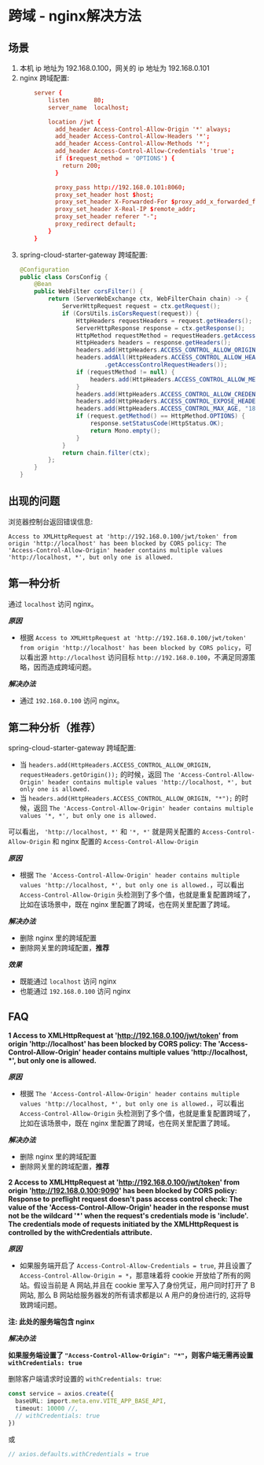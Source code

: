 # 跨域 - nginx解决方法

## 场景

1. 本机 ip 地址为 192.168.0.100，网关的 ip 地址为 192.168.0.101
2. nginx 跨域配置:
    ```conf
        server {
            listen       80;
            server_name  localhost;

            location /jwt {
              add_header Access-Control-Allow-Origin '*' always;
              add_header Access-Control-Allow-Headers '*';
              add_header Access-Control-Allow-Methods '*';
              add_header Access-Control-Allow-Credentials 'true';
              if ($request_method = 'OPTIONS') {
              	return 200;
              }

              proxy_pass http://192.168.0.101:8060;
              proxy_set_header host $host;
              proxy_set_header X-Forwarded-For $proxy_add_x_forwarded_for;
              proxy_set_header X-Real-IP $remote_addr;
              proxy_set_header referer "-";
              proxy_redirect default;
            }
        }
    ```
3. spring-cloud-starter-gateway 跨域配置:
    ```java
    @Configuration
    public class CorsConfig {
        @Bean
        public WebFilter corsFilter() {
            return (ServerWebExchange ctx, WebFilterChain chain) -> {
                ServerHttpRequest request = ctx.getRequest();
                if (CorsUtils.isCorsRequest(request)) {
                    HttpHeaders requestHeaders = request.getHeaders();
                    ServerHttpResponse response = ctx.getResponse();
                    HttpMethod requestMethod = requestHeaders.getAccessControlRequestMethod();
                    HttpHeaders headers = response.getHeaders();
                    headers.add(HttpHeaders.ACCESS_CONTROL_ALLOW_ORIGIN, requestHeaders.getOrigin());
                    headers.addAll(HttpHeaders.ACCESS_CONTROL_ALLOW_HEADERS, requestHeaders
                            .getAccessControlRequestHeaders());
                    if (requestMethod != null) {
                        headers.add(HttpHeaders.ACCESS_CONTROL_ALLOW_METHODS, requestMethod.name());
                    }
                    headers.add(HttpHeaders.ACCESS_CONTROL_ALLOW_CREDENTIALS, "true");
                    headers.add(HttpHeaders.ACCESS_CONTROL_EXPOSE_HEADERS, "*");
                    headers.add(HttpHeaders.ACCESS_CONTROL_MAX_AGE, "18000L");
                    if (request.getMethod() == HttpMethod.OPTIONS) {
                        response.setStatusCode(HttpStatus.OK);
                        return Mono.empty();
                    }
                }
                return chain.filter(ctx);
            };
        }
    }
    ```

## 出现的问题

浏览器控制台返回错误信息:

```
Access to XMLHttpRequest at 'http://192.168.0.100/jwt/token' from origin 'http://localhost' has been blocked by CORS policy: The 'Access-Control-Allow-Origin' header contains multiple values 'http://localhost, *', but only one is allowed.
```

## 第一种分析

通过 ```localhost``` 访问 nginx。

***原因***

- 根据 ```Access to XMLHttpRequest at 'http://192.168.0.100/jwt/token' from origin 'http://localhost' has been blocked by CORS policy```，可以看出源 ```http://localhost``` 访问目标 ```http://192.168.0.100```，不满足同源策略，因而造成跨域问题。

***解决办法***

- 通过 ```192.168.0.100``` 访问 nginx。

## 第二种分析（推荐）

spring-cloud-starter-gateway 跨域配置:

- 当 ```headers.add(HttpHeaders.ACCESS_CONTROL_ALLOW_ORIGIN, requestHeaders.getOrigin());``` 的时候，返回 ```The 'Access-Control-Allow-Origin' header contains multiple values 'http://localhost, *', but only one is allowed.```
- 当 ```headers.add(HttpHeaders.ACCESS_CONTROL_ALLOW_ORIGIN, "*");``` 的时候，返回 ```The 'Access-Control-Allow-Origin' header contains multiple values '*, *', but only one is allowed.```

可以看出， ```'http://localhost, *'``` 和 ```'*, *'``` 就是网关配置的 ```Access-Control-Allow-Origin``` 和 nginx 配置的  ```Access-Control-Allow-Origin```

***原因***

- 根据 ```The 'Access-Control-Allow-Origin' header contains multiple values 'http://localhost, *', but only one is allowed.```，可以看出 ```Access-Control-Allow-Origin``` 头检测到了多个值，也就是重复配置跨域了，比如在该场景中，既在 nginx 里配置了跨域，也在网关里配置了跨域。

***解决办法***

- 删除 nginx 里的跨域配置
- 删除网关里的跨域配置，**推荐**

***效果***

- 既能通过 ```localhost``` 访问 nginx
- 也能通过 ```192.168.0.100``` 访问 nginx

## FAQ

**1 Access to XMLHttpRequest at 'http://192.168.0.100/jwt/token' from origin 'http://localhost' has been blocked by CORS policy: The 'Access-Control-Allow-Origin' header contains multiple values 'http://localhost, \*', but only one is allowed.**

***原因***

- 根据 ```The 'Access-Control-Allow-Origin' header contains multiple values 'http://localhost, *', but only one is allowed.```，可以看出 ```Access-Control-Allow-Origin``` 头检测到了多个值，也就是重复配置跨域了，比如在该场景中，既在 nginx 里配置了跨域，也在网关里配置了跨域。

***解决办法***

- 删除 nginx 里的跨域配置
- 删除网关里的跨域配置，**推荐**

**2 Access to XMLHttpRequest at 'http://192.168.0.100/jwt/token' from origin 'http://192.168.0.100:9090' has been blocked by CORS policy: Response to preflight request doesn't pass access control check: The value of the 'Access-Control-Allow-Origin' header in the response must not be the wildcard '\*' when the request's credentials mode is 'include'. The credentials mode of requests initiated by the XMLHttpRequest is controlled by the withCredentials attribute.**

***原因***

- 如果服务端开启了 ```Access-Control-Allow-Credentials = true```, 并且设置了 ```Access-Control-Allow-Origin = *```，那意味着将 cookie 开放给了所有的网站。假设当前是 A 网站,并且在 cookie 里写入了身份凭证，用户同时打开了 B 网站, 那么 B 网站给服务器发的所有请求都是以 A 用户的身份进行的, 这将导致跨域问题。

**注: 此处的服务端包含 nginx**

***解决办法***

**如果服务端设置了 ```"Access-Control-Allow-Origin": "*"```，则客户端无需再设置 ```withCredentials: true```**

删除客户端请求时设置的 ```withCredentials: true```:

```ts
const service = axios.create({
  baseURL: import.meta.env.VITE_APP_BASE_API,
  timeout: 10000 //,
  // withCredentials: true
})
```

或

```ts
// axios.defaults.withCredentials = true
```
